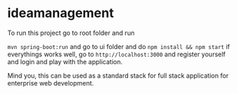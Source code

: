 # ideamanagement

To run this project go to root folder and run

`mvn spring-boot:run` and go to ui folder and do `npm install && npm start` if everythings works well, go to `http://localhost:3000` and register yourself and login and play with the application.

Mind you, this can be used as a standard stack for full stack application for enterprise web development.
